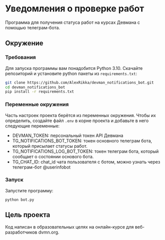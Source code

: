 # Уведомления о проверке работ
Программа для получения статуса работ на курсах Девмана с помощью телеграм-бота.

## Окружение

### Требования
Для запуска программы вам понадобится Python 3.10. Скачайте репозиторий и установите python пакеты из `requirements.txt`:
```bash
git clone https://github.com/AlexRikka/devman_notifications_bot.git
cd devman_notifications_bot
pip install -r requirements.txt
```

### Переменные окружения
Часть настроек проекта берётся из переменных окружения. Чтобы их определить, создайте файл `.env` в корне проекта и добавьте в него следующие переменные:
- DEVMAN_TOKEN: персональный токен API Девмана
- TG_NOTIFICATIONS_BOT_TOKEN: токен основного телеграм бота, который присылает статусы работ.
- TG_NOTIFICATIONS_LOG_BOT_TOKEN: токен телеграм бота, который сообщает о состоянии основого бота.
- TG_CHAT_ID: chat_id чата пользователя с ботом, можно узнать через телеграм-бот @userinfobot

### Запуск
Запустите программу:
```
python bot.py
```


## Цель проекта
Код написан в образовательных целях на онлайн-курсе для веб-разработчиков dvmn.org.